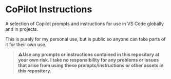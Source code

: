 # CoPilot Instructions

A selection of Copilot prompts and instructions for use in VS Code globally and in projects.

This is purely for my personal use, but is public so anyone can take parts of it for their own use.

> **⚠️Use any prompts or instructions contained in this repository at your own risk. I take no responsibility for any problems or issues that arise from using these prompts/instructions or other assets in this repository.**
